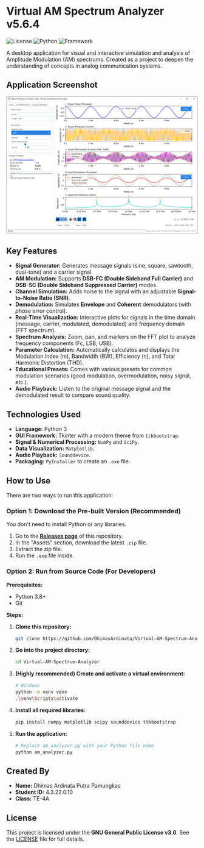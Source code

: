 # Virtual AM Spectrum Analyzer v5.6.4

![License](https://img.shields.io/badge/License-GPLv3-blue.svg) ![Python](https://img.shields.io/badge/python-3.x-blue.svg) ![Framework](https://img.shields.io/badge/GUI-Tkinter%20%26%20TTKBootstrap-orange)

A desktop application for visual and interactive simulation and analysis of Amplitude Modulation (AM) spectrums. Created as a project to deepen the understanding of concepts in analog communication systems.

## Application Screenshot

![Virtual AM Spectrum Analyzer Application Screenshot](https://github.com/DhimasArdinata/Virtual-AM-Spectrum-Analyzer/blob/main/Screenshot%202025-09-07%20022925.png?raw=true)

## Key Features

- **Signal Generator:** Generates message signals (sine, square, sawtooth, dual-tone) and a carrier signal.
- **AM Modulation:** Supports **DSB-FC (Double Sideband Full Carrier)** and **DSB-SC (Double Sideband Suppressed Carrier)** modes.
- **Channel Simulation:** Adds noise to the signal with an adjustable **Signal-to-Noise Ratio (SNR)**.
- **Demodulation:** Simulates **Envelope** and **Coherent** demodulators (with *phase error* control).
- **Real-Time Visualization:** Interactive plots for signals in the time domain (message, carrier, modulated, demodulated) and frequency domain (FFT spectrum).
- **Spectrum Analysis:** Zoom, pan, and markers on the FFT plot to analyze frequency components (Fc, LSB, USB).
- **Parameter Calculation:** Automatically calculates and displays the Modulation Index (m), Bandwidth (BW), Efficiency (η), and Total Harmonic Distortion (THD).
- **Educational Presets:** Comes with various presets for common modulation scenarios (good modulation, overmodulation, noisy signal, etc.).
- **Audio Playback:** Listen to the original message signal and the demodulated result to compare sound quality.

## Technologies Used

- **Language:** Python 3
- **GUI Framework:** Tkinter with a modern theme from `ttkbootstrap`.
- **Signal & Numerical Processing:** `NumPy` and `SciPy`.
- **Data Visualization:** `Matplotlib`.
- **Audio Playback:** `Sounddevice`.
- **Packaging:** `PyInstaller` to create an `.exe` file.

## How to Use

There are two ways to run this application:

### Option 1: Download the Pre-built Version (Recommended)

You don't need to install Python or any libraries.

1. Go to the [**Releases page**](https://github.com/DhimasArdinata/Virtual-AM-Spectrum-Analyzer/releases/latest) of this repository.
2. In the "Assets" section, download the latest `.zip` file.
3. Extract the zip file.
4. Run the `.exe` file inside.

### Option 2: Run from Source Code (For Developers)

**Prerequisites:**

- Python 3.8+
- Git

**Steps:**

1. **Clone this repository:**

    ```bash
    git clone https://github.com/DhimasArdinata/Virtual-AM-Spectrum-Analyzer.git
    ```

2. **Go into the project directory:**

    ```bash
    cd Virtual-AM-Spectrum-Analyzer
    ```

3. **(Highly recommended) Create and activate a virtual environment:**

    ```bash
    # Windows
    python -m venv venv
    .\venv\Scripts\activate
    ```

4. **Install all required libraries:**

    ```bash
    pip install numpy matplotlib scipy sounddevice ttkbootstrap
    ```

5. **Run the application:**

    ```bash
    # Replace am_analyzer.py with your Python file name
    python am_analyzer.py
    ```

## Created By

- **Name:** Dhimas Ardinata Putra Pamungkas
- **Student ID:** 4.3.22.0.10
- **Class:** TE-4A

## License

This project is licensed under the **GNU General Public License v3.0**. See the [LICENSE](LICENSE) file for full details.

